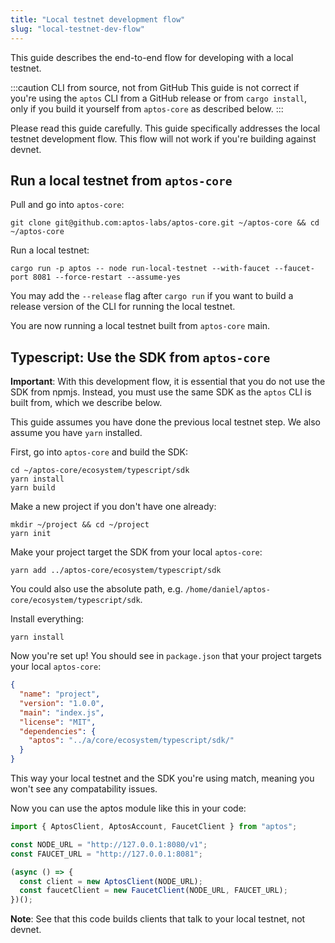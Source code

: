 ```yaml
---
title: "Local testnet development flow"
slug: "local-testnet-dev-flow"
---
```


This guide describes the end-to-end flow for developing with a local testnet.

:::caution CLI from source, not from GitHub
This guide is not correct if you're using the `aptos` CLI from a GitHub release or from `cargo install`, only if you build it yourself from `aptos-core` as described below.
:::

Please read this guide carefully. This guide specifically addresses the local testnet development flow. This flow will not work if you're building against devnet.

## Run a local testnet from `aptos-core`

Pull and go into `aptos-core`:
```
git clone git@github.com:aptos-labs/aptos-core.git ~/aptos-core && cd ~/aptos-core
```

Run a local testnet:
```
cargo run -p aptos -- node run-local-testnet --with-faucet --faucet-port 8081 --force-restart --assume-yes
```
You may add the `--release` flag after `cargo run` if you want to build a release version of the CLI for running the local testnet.

You are now running a local testnet built from `aptos-core` main.

## Typescript: Use the SDK from `aptos-core`
**Important**: With this development flow, it is essential that you do not use the SDK from npmjs. Instead, you must use the same SDK as the `aptos` CLI is built from, which we describe below.

This guide assumes you have done the previous local testnet step. We also assume you have `yarn` installed.

First, go into `aptos-core` and build the SDK:
```
cd ~/aptos-core/ecosystem/typescript/sdk
yarn install
yarn build
```

Make a new project if you don't have one already:
```
mkdir ~/project && cd ~/project
yarn init
```

Make your project target the SDK from your local `aptos-core`:
```
yarn add ../aptos-core/ecosystem/typescript/sdk
```
You could also use the absolute path, e.g. `/home/daniel/aptos-core/ecosystem/typescript/sdk`.

Install everything:
```
yarn install
```

Now you're set up! You should see in `package.json` that your project targets your local `aptos-core`:
```json
{
  "name": "project",
  "version": "1.0.0",
  "main": "index.js",
  "license": "MIT",
  "dependencies": {
    "aptos": "../a/core/ecosystem/typescript/sdk/"
  }
}
```

This way your local testnet and the SDK you're using match, meaning you won't see any compatability issues.

Now you can use the aptos module like this in your code:
```ts
import { AptosClient, AptosAccount, FaucetClient } from "aptos";

const NODE_URL = "http://127.0.0.1:8080/v1";
const FAUCET_URL = "http://127.0.0.1:8081";

(async () => {
  const client = new AptosClient(NODE_URL);
  const faucetClient = new FaucetClient(NODE_URL, FAUCET_URL);
})();
```

**Note**: See that this code builds clients that talk to your local testnet, not devnet.
